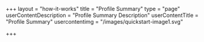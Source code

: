 +++
layout = "how-it-works"
title = "Profile Summary"
type = "page"
userContentDescription = "Profile Summary Description"
userContentTitle = "Profile Summary"
usercontentimg = "/images/quickstart-image1.svg"

+++
